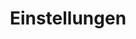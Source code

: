 ---
title: "Einstellungen"
linkTitle: "Einstellungen"
weight: 7
description: >
  <p style="text-align: justify"> In den Einstellungen können Sie Ihre Stammdaten, Konfigurationen und Benutzereinstellungen einsehen und ändern. </br>
  Beim Klicken auf den Button <i>Einstellungen</i> gelangen Sie zur Übersichtsseite. Auf dieser Seite sehen Sie eine Zusammenfassung der Einstellungen im Sidepanel. Rechts neben dem Sidepanel finden Sie das Tab-Menü. Im Tab-Menü können Sie zu den Einstellungen <i>Person</i>, <i>Historik</i>, <i>Mails</i> und <i>Meine Arbeit</i> navigieren. </br>
  Im Sidepanel finden Sie weitere Persönliche Einstellungsmöglichkeiten. Das Sidepanel können Sie über den obenstehenden Pfeil öffnen und schließen. Die detaillierte Beschreibung der möglichen Einstellungen aus dem Sidepanel finden Sie in der untenstehenden Beschreibung. </p>
---